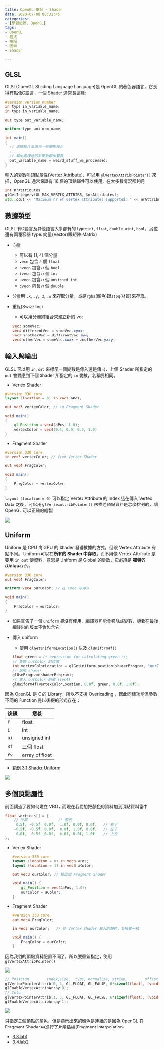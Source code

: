 ```yaml
---
title: OpenGL 筆記 - Shader
date: 2020-07-08 00:31:45
categories:
- [學習紀錄, OpenGL]
tags:
- OpenGL
- 程式
- 筆記
- 圖學
- Shader

---
```


## GLSL

GLSL(OpenGL Shading Language Language)是 OpenGL 的著色器語言，它長得有點像C語言，一個 Shader 通常長這樣:

```glsl
#version version_number
in type in_variable_name;
in type in_variable_name;

out type out_variable_name;

uniform type uniform_name;

int main()
{
  // 處理輸入並進行一些圖形操作
  ...
  // 輸出處理過的結果到輸出變數
  out_variable_name = weird_stuff_we_processed;
}
```

輸入的變數叫頂點屬性(Vertex Attribute)，可以用 `glVertexAttribPointer()` 來描，OpenGL 通常保證有 16 個的頂點屬性可以使用，在大多數情況都夠用

```cpp
int nrAttributes;
glGetIntegerv(GL_MAX_VERTEX_ATTRIBS, &nrAttributes);
std::cout << "Maximum nr of vertex attributes supported: " << nrAttributes << std::endl;
```

## 數據類型

GLSL 有C語言及其他語言大多都有的 type:`int`, `float`, `double`, `uint`, `bool`，另位還有兩種容器 type: 向量(Vector)跟矩陣(Matrix)

* 向量
    * 可以有 $[1, 4]$ 個分量
    * `vecn` 包含 $n$ 個 `float`
    * `bvecn` 包含 $n$ 個 `bool`
    * `ivecn` 包含 $n$ 個 `int`
    * `uvecn` 包含 $n$ 個 `unsigned int`
    * `dvecn` 包含 $n$ 個 `double`

* 分量用 `.x`, `.y`, `.z`, `.w` 來存取分量，或是`rgba`(顏色)跟`stpq`(材質)來存取。

* 重組(Swizzling)
    * 可以用分量的組合來建立新的 vec
    ```glsl
    vec2 someVec;
    vec4 differentVec = someVec.xyxx;
    vec3 anotherVec = differentVec.zyw;
    vec4 otherVec = someVec.xxxx + anotherVec.yxzy;
    ```

## 輸入與輸出

GLSL 可以用 `in`, `out` 來標示一個變數是傳入還是傳出，上個 Shader 所指定的 `out` 會對應到下個 Shader 所指定的 `in` 變數，名稱要相同。

* Vertex Shader
```glsl
#version 330 core
layout (location = 0) in vec3 aPos;

out vec3 vertexColor; // to Fragment Shader

void main()
{
    gl_Position = vec4(aPos, 1.0);
    vertexColor = vec4(0.5, 0.0, 0.0, 1.0)
}
```
* Fragment Shader
```glsl
#version 330 core
in vec3 vertexColor; // from Vertex Shader

out vec4 FragColor;

void main()
{
    FragColor = vertexColor;
}
```

`layout (location = 0)` 可以指定 Vertex Attribute 的 Index 這在傳入 Vertex Data 之後，可以用 `glVertexAttribPointer()` 來描述頂點資料是怎麼排列的，讓 OpenGL 可以正確的繪製

![](https://i.imgur.com/TQBZBTS.png)

## Uniform

Uniform 是 CPU 向 GPU 的 Shader 發送數據的方式，但跟 Vertex Attribute 有點不同。
Uniform 可以在**所有的 Shader 中存取**，而不用像 Vertex Attribute 是要用 `in`, `out` 傳資料，意思是 Uniform 是 Global 的變數，它必須是 **獨特的(Unique)** 的。

```glsl
#version 330 core
out vec4 FragColor;

uniform vec4 ourColor; // 在 Code 中傳入

void main()
{
    FragColor = ourColor;
}
```

* 如果宣告了一個 `uniform` 卻沒有使用，編譯器可能會移除該變數，導致在最後編譯出的版本不會包含它

* 傳入 uniform
    * 使用 [`glGetUniformLocation()`](http://docs.gl/gl4/glGetUniformLocation) 以及 [`glUniform4f()`](http://docs.gl/gl4/glUniform)
    ```cpp
    float green = /* expression for calculating green */;
    // 查詢 ourColor 的位置
    int vertexColorLocation = glGetUniformLocation(shaderProgram, "ourColor");
    // 啟用 shader
    glUseProgram(shaderProgram);
    // 傳入 ourColor 的值 (vec4)
    glUniform4f(vertexColorLocation, 0.0f, green, 0.0f, 1.0f);
    ```

因為 OpenGL 是 C 的 Library，所以不支援 Overloading ，因此同樣功能但參數不同的 Function 是以後綴的形式存在：

| 後綴 | 意義 |
| -------- | -------- |
| `f` | float |
| `i` | int |
| `ui` | unsigned int |
| `3f` | 三個 float |
| `fv` | array of float |

* [範例 3.1 Shader Uniform](https://github.com/rishteam/OpenGL_learning/tree/master/LearnOpenGL/src/1.getting_started/3.1.shader_uniform)

![](https://i.imgur.com/q10ZdBc.gif)

## 多個頂點屬性

前面講過了要如何建立 VBO，而現在我們想把顏色的資料加到頂點資料當中

```cpp
float vertices[] = {
    // 位置              // 顏色
     0.5f, -0.5f, 0.0f,  1.0f, 0.0f, 0.0f,   // 右下
    -0.5f, -0.5f, 0.0f,  0.0f, 1.0f, 0.0f,   // 左下
     0.0f,  0.5f, 0.0f,  0.0f, 0.0f, 1.0f    // 上方
};
```

* Vertex Shader
    ```glsl
    #version 330 core
    layout (location = 0) in vec3 aPos;
    layout (location = 1) in vec3 aColor;

    out vec3 ourColor; // 輸出到 Fragment Shader

    void main() {
        gl_Position = vec4(aPos, 1.0);
        ourColor = aColor;
    }
    ```

* Fragment Shader
    ```glsl
    #version 330 core
    out vec4 FragColor;

    in vec3 ourColor;   // 從 Vertex Shader 輸入的顏色，名稱要一樣

    void main() {
        FragColor = ourColor;
    }
    ```

因為我們的頂點資料配置不同了，所以要重新指定，使用 `glVertexAttribPointer()`

![](https://i.imgur.com/d1vwqTg.png)

```cpp
// Position        index,size,  type, normalize, stride,        offset 
glVertexPointerAttrib(0, 3, GL_FLOAT, GL_FALSE, 6*sizeof(float), (void*)0);
glEnableVertexAttribArray(0);
// Color
glVertexPointerAttrib(1, 3, GL_FLOAT, GL_FALSE, 6*sizeof(float), (void*)(3*sizeof(float)));
glEnableVertexAttribArray(1);
```

![](https://i.imgur.com/BRDiEj0.png)

只指定三個頂點的顏色，但是顯示出來的顏色是連續的是因為 OpenGL 在 Fragment Shader 中進行了片段插植(Fragment Interpolation)

* [3.3.lab1](https://github.com/rishteam/OpenGL_learning/tree/master/LearnOpenGL/src/1.getting_started/3.3.lab1)
* [3.4.lab2](https://github.com/rishteam/OpenGL_learning/tree/master/LearnOpenGL/src/1.getting_started/3.4.lab2)
